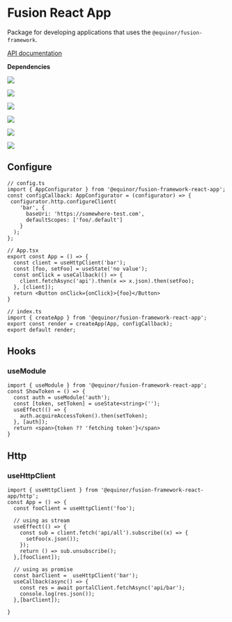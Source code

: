 # Fusion React App

Package for developing applications that uses the `@equinor/fusion-framework`.

[API documentation](https://equinor.github.io/fusion-framework/modules/_equinor_fusion_framework_react_app.html)

__Dependencies__


[<img src="https://img.shields.io/github/package-json/v/equinor/fusion-framework?filename=packages%2Fframework%2Fpackage.json&label=framework&style=for-the-badge" />](https://github.com/equinor/fusion-framework/tree/main/packages/framework)

[<img src="https://img.shields.io/github/package-json/v/equinor/fusion-framework?filename=packages%2Fmodule%2Fpackage.json&label=module&style=for-the-badge" />](https://github.com/equinor/fusion-framework/tree/main/packages/module)

[<img src="https://img.shields.io/github/package-json/v/equinor/fusion-framework?filename=packages%2Fmodule-http%2Fpackage.json&label=module-http&style=for-the-badge" />](https://github.com/equinor/fusion-framework/tree/main/packages/module-http)

[<img src="https://img.shields.io/github/package-json/v/equinor/fusion-framework?filename=packages%2Fmodule-msal%2Fpackage.json&label=module-msal&style=for-the-badge" />](https://github.com/equinor/fusion-framework/tree/main/packages/module-msal)

[<img src="https://img.shields.io/github/package-json/v/equinor/fusion-framework?filename=packages%2Freact-module%2Fpackage.json&label=react-module&style=for-the-badge" />](https://github.com/equinor/fusion-framework/tree/main/packages/react-module)

[<img src="https://img.shields.io/github/package-json/v/equinor/fusion-framework?filename=packages%2Freact-module-app-config%2Fpackage.json&label=react-module-app-config&style=for-the-badge" />](https://github.com/equinor/fusion-framework/tree/main/packages/react-module-app-config)


## Configure
```tsx
// config.ts
import { AppConfigurator } from '@equinor/fusion-framework-react-app';
const configCallback: AppConfigurator = (configurator) => {
 configurator.http.configureClient(
    'bar', {
      baseUri: 'https://somewhere-test.com',
      defaultScopes: ['foo/.default']
    }
  );
};

// App.tsx
export const App = () => {
  const client = useHttpClient('bar');
  const [foo, setFoo] = useState('no value');
  const onClick = useCallback(() => {
    client.fetchAsync('api').then(x => x.json).then(setFoo);
  }, [client]);
  return <Button onClick={onClick}>{foo}</Button>
}

// index.ts
import { createApp } from '@equinor/fusion-framework-react-app';
export const render = createApp(App, configCallback);
export default render;
```

## Hooks

### useModule
```tsx
import { useModule } from '@equinor/fusion-framework-react-app';
const ShowToken = () => {
  const auth = useModule('auth');
  const [token, setToken] = useState<string>('');
  useEffect(() => {
    auth.acquireAccessToken().then(setToken);
  }, [auth]);
  return <span>{token ?? 'fetching token'}</span>
}
```

## Http

### useHttpClient

```tsx
import { useHttpClient } from '@equinor/fusion-framework-react-app/http';
const App = () => {
  const fooClient = useHttpClient('foo');
  
  // using as stream
  useEffect(() => {
    const sub = client.fetch('api/all').subscribe((x) => {
      setFoo(x.json());
    });
    return () => sub.unsubscribe();
  },[fooClient]);

  // using as promise
  const barClient =  useHttpClient('bar');
  useCallback(async() => {
    const res = await portalClient.fetchAsync('api/bar');
    console.log(res.json());
  },[barClient]);
  
}
```